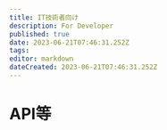 ```yaml
---
title: IT技術者向け
description: For Developer
published: true
date: 2023-06-21T07:46:31.252Z
tags: 
editor: markdown
dateCreated: 2023-06-21T07:46:31.252Z
---
```


# API等


